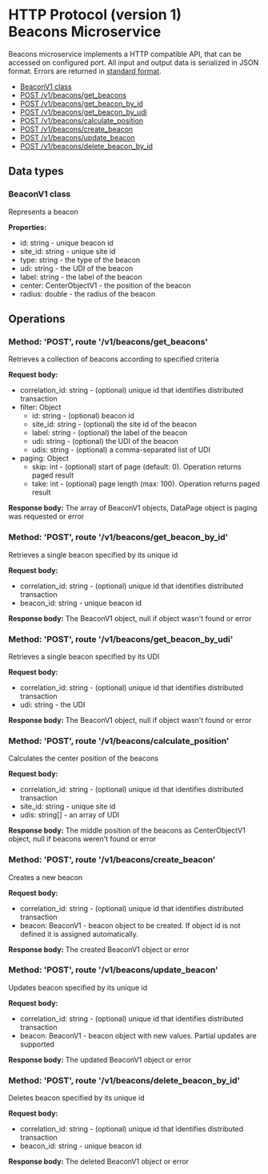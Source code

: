 # HTTP Protocol (version 1) <br/> Beacons Microservice

Beacons microservice implements a HTTP compatible API, that can be accessed on configured port.
All input and output data is serialized in JSON format. Errors are returned in [standard format]().

* [BeaconV1 class](#class)
* [POST /v1/beacons/get_beacons](#operation1)
* [POST /v1/beacons/get_beacon_by_id](#operation2)
* [POST /v1/beacons/get_beacon_by_udi](#operation3)
* [POST /v1/beacons/calculate_position](#operation4)
* [POST /v1/beacons/create_beacon](#operation5)
* [POST /v1/beacons/update_beacon](#operation6)
* [POST /v1/beacons/delete_beacon_by_id](#operation7)

## Data types

### <a name="class"></a> BeaconV1 class

Represents a beacon

**Properties:**
- id: string - unique beacon id
- site_id: string - unique site id
- type: string - the type of the beacon
- udi: string - the UDI of the beacon
- label: string - the label of the beacon
- center: CenterObjectV1 - the position of the beacon
- radius: double - the radius of the beacon

## Operations

### <a name="operation1"></a> Method: 'POST', route '/v1/beacons/get_beacons'

Retrieves a collection of beacons according to specified criteria

**Request body:** 
- correlation_id: string - (optional) unique id that identifies distributed transaction
- filter: Object
  - id: string - (optional) beacon id
  - site_id: string - (optional) the site id of the beacon
  - label: string - (optional) the label of the beacon
  - udi: string - (optional) the UDI of the beacon
  - udis: string - (optional) a comma-separated list of UDI
- paging: Object
  - skip: int - (optional) start of page (default: 0). Operation returns paged result
  - take: int - (optional) page length (max: 100). Operation returns paged result

**Response body:**
The array of BeaconV1 objects, DataPage<BeaconV1> object is paging was requested or error

### <a name="operation2"></a> Method: 'POST', route '/v1/beacons/get_beacon_by_id'

Retrieves a single beacon specified by its unique id

**Request body:** 
- correlation_id: string - (optional) unique id that identifies distributed transaction
- beacon_id: string - unique beacon id

**Response body:**
The BeaconV1 object, null if object wasn't found or error 

### <a name="operation3"></a> Method: 'POST', route '/v1/beacons/get_beacon_by_udi'

Retrieves a single beacon specified by its UDI

**Request body:** 
- correlation_id: string - (optional) unique id that identifies distributed transaction
- udi: string - the UDI

**Response body:**
The BeaconV1 object, null if object wasn't found or error 

### <a name="operation4"></a> Method: 'POST', route '/v1/beacons/calculate_position'

Calculates the center position of the beacons

**Request body:** 
- correlation_id: string - (optional) unique id that identifies distributed transaction
- site_id: string - unique site id
- udis: string[] - an array of UDI

**Response body:**
The middle position of the beacons as CenterObjectV1 object, null if beacons weren't found or error 

### <a name="operation5"></a> Method: 'POST', route '/v1/beacons/create_beacon'

Creates a new beacon

**Request body:**
- correlation_id: string - (optional) unique id that identifies distributed transaction
- beacon: BeaconV1 - beacon object to be created. If object id is not defined it is assigned automatically.

**Response body:**
The created BeaconV1 object or error

### <a name="operation6"></a> Method: 'POST', route '/v1/beacons/update_beacon'

Updates beacon specified by its unique id

**Request body:** 
- correlation_id: string - (optional) unique id that identifies distributed transaction
- beacon: BeaconV1 - beacon object with new values. Partial updates are supported

**Response body:**
The updated BeaconV1 object or error 
 
### <a name="operation6"></a> Method: 'POST', route '/v1/beacons/delete_beacon_by_id'

Deletes beacon specified by its unique id

**Request body:** 
- correlation_id: string - (optional) unique id that identifies distributed transaction
- beacon_id: string - unique beacon id

**Response body:**
The deleted BeaconV1 object or error
 